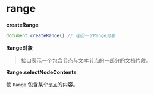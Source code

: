 # range

**createRange**

```js
document.createRange() // 返回一个Range对象
```



**Range对象**

> 接口表示一个包含节点与文本节点的一部分的文档片段。



**Range.selectNodeContents**

使 `Range` 包含某个[`节点`](https://developer.mozilla.org/zh-CN/docs/Web/API/Node)的内容。

